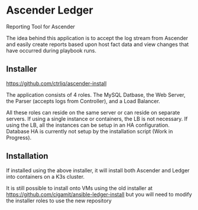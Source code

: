 # Ascender Ledger
Reporting Tool for Ascender

The idea behind this application is to accept the log stream from Ascender and easily create reports based upon host fact data and view changes that have occurred during playbook runs.


## Installer
https://github.com/ctrliq/ascender-install

The application consists of 4 roles.  The MySQL Datbase, the Web Server, the Parser (accepts logs from Controller), and a Load Balancer.  

All these roles can reside on the same server or can reside on separate servers.  If using a single instance or containers, the LB is not necessary.  If using the LB, all the instances can be setup in an HA configuration.  Database HA is currently not setup by the installation script (Work in Progress).

## Installation
If installed using the above installer, it will install both Ascender and Ledger into containers on a K3s cluster.

It is still possible to install onto VMs using the old installer at
https://github.com/cigamit/ansible-ledger-install
but you will need to modify the installer roles to use the new repository